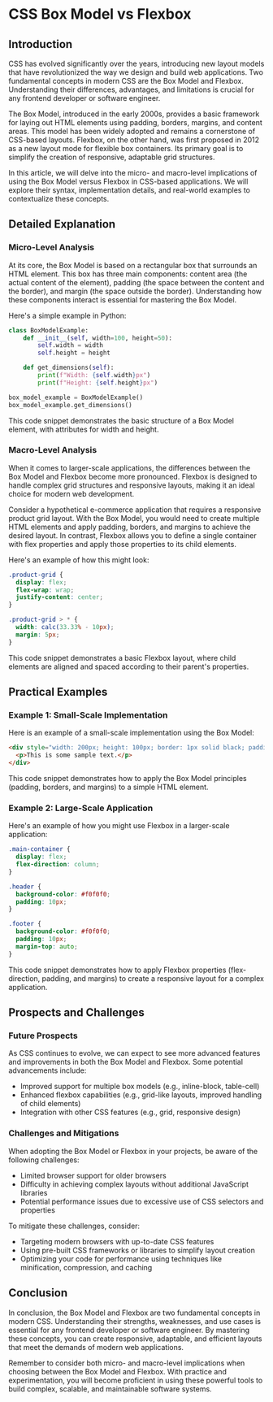 # CSS Box Model vs Flexbox
## Introduction
CSS has evolved significantly over the years, introducing new layout models that have revolutionized the way we design and build web applications. Two fundamental concepts in modern CSS are the Box Model and Flexbox. Understanding their differences, advantages, and limitations is crucial for any frontend developer or software engineer.

The Box Model, introduced in the early 2000s, provides a basic framework for laying out HTML elements using padding, borders, margins, and content areas. This model has been widely adopted and remains a cornerstone of CSS-based layouts. Flexbox, on the other hand, was first proposed in 2012 as a new layout mode for flexible box containers. Its primary goal is to simplify the creation of responsive, adaptable grid structures.

In this article, we will delve into the micro- and macro-level implications of using the Box Model versus Flexbox in CSS-based applications. We will explore their syntax, implementation details, and real-world examples to contextualize these concepts.

## Detailed Explanation
### Micro-Level Analysis

At its core, the Box Model is based on a rectangular box that surrounds an HTML element. This box has three main components: content area (the actual content of the element), padding (the space between the content and the border), and margin (the space outside the border). Understanding how these components interact is essential for mastering the Box Model.

Here's a simple example in Python:
```python
class BoxModelExample:
    def __init__(self, width=100, height=50):
        self.width = width
        self.height = height

    def get_dimensions(self):
        print(f"Width: {self.width}px")
        print(f"Height: {self.height}px")

box_model_example = BoxModelExample()
box_model_example.get_dimensions()
```
This code snippet demonstrates the basic structure of a Box Model element, with attributes for width and height.

### Macro-Level Analysis

When it comes to larger-scale applications, the differences between the Box Model and Flexbox become more pronounced. Flexbox is designed to handle complex grid structures and responsive layouts, making it an ideal choice for modern web development.

Consider a hypothetical e-commerce application that requires a responsive product grid layout. With the Box Model, you would need to create multiple HTML elements and apply padding, borders, and margins to achieve the desired layout. In contrast, Flexbox allows you to define a single container with flex properties and apply those properties to its child elements.

Here's an example of how this might look:
```css
.product-grid {
  display: flex;
  flex-wrap: wrap;
  justify-content: center;
}

.product-grid > * {
  width: calc(33.33% - 10px);
  margin: 5px;
}
```
This code snippet demonstrates a basic Flexbox layout, where child elements are aligned and spaced according to their parent's properties.

## Practical Examples
### Example 1: Small-Scale Implementation

Here is an example of a small-scale implementation using the Box Model:
```html
<div style="width: 200px; height: 100px; border: 1px solid black; padding: 10px;">
  <p>This is some sample text.</p>
</div>
```
This code snippet demonstrates how to apply the Box Model principles (padding, borders, and margins) to a simple HTML element.

### Example 2: Large-Scale Application

Here's an example of how you might use Flexbox in a larger-scale application:
```css
.main-container {
  display: flex;
  flex-direction: column;
}

.header {
  background-color: #f0f0f0;
  padding: 10px;
}

.footer {
  background-color: #f0f0f0;
  padding: 10px;
  margin-top: auto;
}
```
This code snippet demonstrates how to apply Flexbox properties (flex-direction, padding, and margins) to create a responsive layout for a complex application.

## Prospects and Challenges
### Future Prospects

As CSS continues to evolve, we can expect to see more advanced features and improvements in both the Box Model and Flexbox. Some potential advancements include:

* Improved support for multiple box models (e.g., inline-block, table-cell)
* Enhanced flexbox capabilities (e.g., grid-like layouts, improved handling of child elements)
* Integration with other CSS features (e.g., grid, responsive design)

### Challenges and Mitigations

When adopting the Box Model or Flexbox in your projects, be aware of the following challenges:

* Limited browser support for older browsers
* Difficulty in achieving complex layouts without additional JavaScript libraries
* Potential performance issues due to excessive use of CSS selectors and properties

To mitigate these challenges, consider:

* Targeting modern browsers with up-to-date CSS features
* Using pre-built CSS frameworks or libraries to simplify layout creation
* Optimizing your code for performance using techniques like minification, compression, and caching

## Conclusion

In conclusion, the Box Model and Flexbox are two fundamental concepts in modern CSS. Understanding their strengths, weaknesses, and use cases is essential for any frontend developer or software engineer. By mastering these concepts, you can create responsive, adaptable, and efficient layouts that meet the demands of modern web applications.

Remember to consider both micro- and macro-level implications when choosing between the Box Model and Flexbox. With practice and experimentation, you will become proficient in using these powerful tools to build complex, scalable, and maintainable software systems.